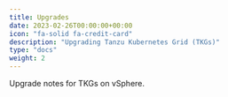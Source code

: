 ```yaml
---
title: Upgrades
date: 2023-02-26T00:00:00+00:00
icon: "fa-solid fa-credit-card"
description: "Upgrading Tanzu Kubernetes Grid (TKGs)"
type: "docs"
weight: 2
---
```


Upgrade notes for TKGs on vSphere.
